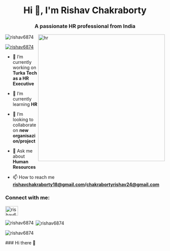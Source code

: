 <h1 align="center">Hi 👋, I'm Rishav Chakraborty</h1>
<h3 align="center">A passionate HR professional from India</h3>

<img align="right" alt="hr" width="400" src="https://i.pinimg.com/originals/cd/42/d8/cd42d8fc8f9c592694fa8033fdd55544.gif">

<p align="left"> <img src="https://komarev.com/ghpvc/?username=rishav6874&label=Profile%20views&color=0e75b6&style=flat" alt="rishav6874" /> </p>

<p align="left"> <a href="https://github.com/ryo-ma/github-profile-trophy"><img src="https://github-profile-trophy.vercel.app/?username=rishav6874" alt="rishav6874" /></a> </p>

- 🔭 I’m currently working on **Turka Tech as a HR Executive**

- 🌱 I’m currently learning **HR**

- 👯 I’m looking to collaborate on **new organisazion/project**

- 💬 Ask me about **Human Resources**

- 📫 How to reach me **rishavchakraborty18@gmail.com/chakrabortyrishav24@gmail.com**

<h3 align="left">Connect with me:</h3>
<p align="left">
<a href="https://linkedin.com/in/rishav6874" target="blank"><img align="center" src="https://raw.githubusercontent.com/rahuldkjain/github-profile-readme-generator/master/src/images/icons/Social/linked-in-alt.svg" alt="rishav6874" height="30" width="40" /></a>
</p>

<p><img align="left" src="https://github-readme-stats.vercel.app/api/top-langs?username=rishav6874&show_icons=true&locale=en&layout=compact" alt="rishav6874" /></p>

<p>&nbsp;<img align="center" src="https://github-readme-stats.vercel.app/api?username=rishav6874&show_icons=true&locale=en" alt="rishav6874" /></p>

<p><img align="center" src="https://github-readme-streak-stats.herokuapp.com/?user=rishav6874&" alt="rishav6874" /></p>
### Hi there 👋

<!--
**Rishav6874/Rishav6874** is a ✨ _special_ ✨ repository because its `README.md` (this file) appears on your GitHub profile.

Here are some ideas to get you started:

- 🔭 I’m currently working on ...
- 🌱 I’m currently learning ...
- 👯 I’m looking to collaborate on ...
- 🤔 I’m looking for help with ...
- 💬 Ask me about ...
- 📫 How to reach me: ...
- 😄 Pronouns: ...
- ⚡ Fun fact: ...
-->
